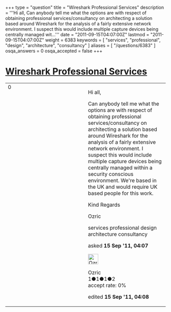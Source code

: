 +++
type = "question"
title = "Wireshark Professional Services"
description = '''Hi all, Can anybody tell me what the options are with respect of obtaining professional services/consultancy on architecting a solution based around Wireshark for the analysis of a fairly extensive network environment. I suspect this would include multiple capture devices being centrally managed wit...'''
date = "2011-09-15T04:07:00Z"
lastmod = "2011-09-15T04:07:00Z"
weight = 6383
keywords = [ "services", "professional", "design", "architecture", "consultancy" ]
aliases = [ "/questions/6383" ]
osqa_answers = 0
osqa_accepted = false
+++

<div class="headNormal">

# [Wireshark Professional Services](/questions/6383/wireshark-professional-services)

</div>

<div id="main-body">

<div id="askform">

<table id="question-table" style="width:100%;"><colgroup><col style="width: 50%" /><col style="width: 50%" /></colgroup><tbody><tr class="odd"><td style="width: 30px; vertical-align: top"><div class="vote-buttons"><span id="post-6383-upvote" class="ajax-command post-vote up" rel="nofollow" title="I like this post (click again to cancel)"> </span><div id="post-6383-score" class="post-score" title="current number of votes">0</div><span id="post-6383-downvote" class="ajax-command post-vote down" rel="nofollow" title="I dont like this post (click again to cancel)"> </span> <span id="favorite-mark" class="ajax-command favorite-mark" rel="nofollow" title="mark/unmark this question as favorite (click again to cancel)"> </span><div id="favorite-count" class="favorite-count"></div></div></td><td><div id="item-right"><div class="question-body"><p>Hi all,</p><p>Can anybody tell me what the options are with respect of obtaining professional services/consultancy on architecting a solution based around Wireshark for the analysis of a fairly extensive network environment. I suspect this would include multiple capture devices being centrally managed within a security conscious environment. We're based in the UK and would require UK based people for this work.</p><p>Kind Regards</p><p>Ozric</p></div><div id="question-tags" class="tags-container tags"><span class="post-tag tag-link-services" rel="tag" title="see questions tagged &#39;services&#39;">services</span> <span class="post-tag tag-link-professional" rel="tag" title="see questions tagged &#39;professional&#39;">professional</span> <span class="post-tag tag-link-design" rel="tag" title="see questions tagged &#39;design&#39;">design</span> <span class="post-tag tag-link-architecture" rel="tag" title="see questions tagged &#39;architecture&#39;">architecture</span> <span class="post-tag tag-link-consultancy" rel="tag" title="see questions tagged &#39;consultancy&#39;">consultancy</span></div><div id="question-controls" class="post-controls"></div><div class="post-update-info-container"><div class="post-update-info post-update-info-user"><p>asked <strong>15 Sep '11, 04:07</strong></p><img src="https://secure.gravatar.com/avatar/d4c9e32001486537b3ff3a56bdaa2b4b?s=32&amp;d=identicon&amp;r=g" class="gravatar" width="32" height="32" alt="Ozric&#39;s gravatar image" /><p><span>Ozric</span><br />
<span class="score" title="1 reputation points">1</span><span title="1 badges"><span class="badge1">●</span><span class="badgecount">1</span></span><span title="1 badges"><span class="silver">●</span><span class="badgecount">1</span></span><span title="2 badges"><span class="bronze">●</span><span class="badgecount">2</span></span><br />
<span class="accept_rate" title="Rate of the user&#39;s accepted answers">accept rate:</span> <span title="Ozric has no accepted answers">0%</span></p></div><div class="post-update-info post-update-info-edited"><p><span> edited <strong>15 Sep '11, 04:08</strong> </span></p></div></div><div id="comments-container-6383" class="comments-container"></div><div id="comment-tools-6383" class="comment-tools"></div><div class="clear"></div><div id="comment-6383-form-container" class="comment-form-container"></div><div class="clear"></div></div></td></tr></tbody></table>

</div>

</div>

